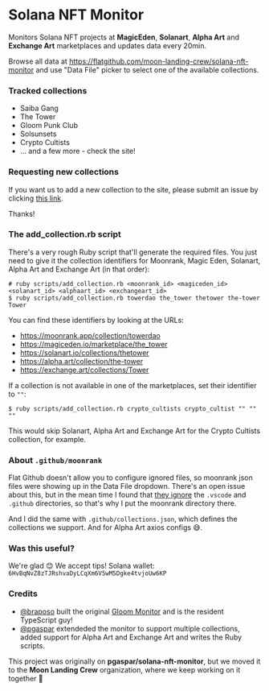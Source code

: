 # Solana NFT Monitor

Monitors Solana NFT projects at **MagicEden**, **Solanart**, **Alpha Art** and **Exchange Art** marketplaces and updates data every 20min.

Browse all data at https://flatgithub.com/moon-landing-crew/solana-nft-monitor and use "Data File" picker to select one of the available collections.

### Tracked collections

* Saiba Gang
* The Tower
* Gloom Punk Club
* Solsunsets
* Crypto Cultists
* ... and a few more - check the site!

### Requesting new collections

If you want us to add a new collection to the site, please submit an issue by clicking [this link](https://github.com/moon-landing-crew/solana-nft-monitor/issues/new?assignees=&labels=add+collection&template=request-a-new-collection-listing.md).

Thanks!

### The add_collection.rb script

There's a very rough Ruby script that'll generate the required files. You just need to give it the collection identifiers for Moonrank, Magic Eden, Solanart, Alpha Art and Exchange Art (in that order):

```shell
# ruby scripts/add_collection.rb <moonrank_id> <magiceden_id> <solanart_id> <alphaart_id> <exchangeart_id>
$ ruby scripts/add_collection.rb towerdao the_tower thetower the-tower Tower
```

You can find these identifiers by looking at the URLs:

* https://moonrank.app/collection/towerdao
* https://magiceden.io/marketplace/the_tower
* https://solanart.io/collections/thetower
* https://alpha.art/collection/the-tower
* https://exchange.art/collections/Tower

If a collection is not available in one of the marketplaces, set their identifier to `""`:

```shell
$ ruby scripts/add_collection.rb crypto_cultists crypto_cultist "" "" ""
```

This would skip Solanart, Alpha Art and Exchange Art for the Crypto Cultists collection, for example.

### About `.github/moonrank`

Flat Github doesn't allow you to configure ignored files, so moonrank json files were showing up in the Data File dropdown. There's an open issue about this, but in the mean time I found that [they ignore](https://github.com/githubocto/flat-viewer/blob/main/src/api/index.ts#L49) the `.vscode` and `.github` directories, so that's why I put the moonrank directory there.

And I did the same with `.github/collections.json`, which defines the collections we support. And for Alpha Art axios configs 😅.

### Was this useful?

We're glad 😊 We accept tips! Solana wallet: `6HvBqNvZ8zTJRshvaDyLCqXm6V5wM5Dgke4tvjoUw6KP`

### Credits

* [@braposo](https://github.com/braposo) built the original [Gloom Monitor](https://github.com/braposo/gloom-monitor) and is the resident TypeScript guy!
* [@pgaspar](https://github.com/pgaspar) extendeded the monitor to support multiple collections, added support for Alpha Art and Exchange Art and writes the Ruby scripts.

This project was originally on **pgaspar/solana-nft-monitor**, but we moved it to the **Moon Landing Crew** organization, where we keep working on it together 🚀

